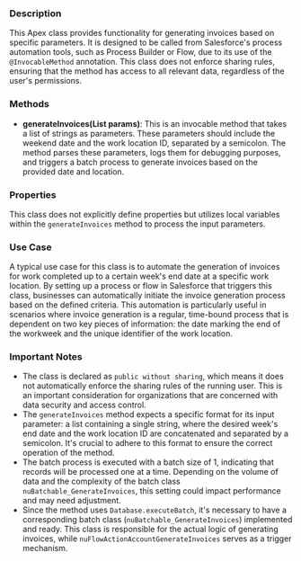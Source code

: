 ### Description
This Apex class provides functionality for generating invoices based on specific parameters. It is designed to be called from Salesforce's process automation tools, such as Process Builder or Flow, due to its use of the `@InvocableMethod` annotation. This class does not enforce sharing rules, ensuring that the method has access to all relevant data, regardless of the user's permissions.

### Methods
- **generateInvoices(List<String> params)**: This is an invocable method that takes a list of strings as parameters. These parameters should include the weekend date and the work location ID, separated by a semicolon. The method parses these parameters, logs them for debugging purposes, and triggers a batch process to generate invoices based on the provided date and location.

### Properties
This class does not explicitly define properties but utilizes local variables within the `generateInvoices` method to process the input parameters.

### Use Case
A typical use case for this class is to automate the generation of invoices for work completed up to a certain week's end date at a specific work location. By setting up a process or flow in Salesforce that triggers this class, businesses can automatically initiate the invoice generation process based on the defined criteria. This automation is particularly useful in scenarios where invoice generation is a regular, time-bound process that is dependent on two key pieces of information: the date marking the end of the workweek and the unique identifier of the work location.

### Important Notes
- The class is declared as `public without sharing`, which means it does not automatically enforce the sharing rules of the running user. This is an important consideration for organizations that are concerned with data security and access control. 
- The `generateInvoices` method expects a specific format for its input parameter: a list containing a single string, where the desired week's end date and the work location ID are concatenated and separated by a semicolon. It's crucial to adhere to this format to ensure the correct operation of the method.
- The batch process is executed with a batch size of 1, indicating that records will be processed one at a time. Depending on the volume of data and the complexity of the batch class `nuBatchable_GenerateInvoices`, this setting could impact performance and may need adjustment.
- Since the method uses `Database.executeBatch`, it's necessary to have a corresponding batch class (`nuBatchable_GenerateInvoices`) implemented and ready. This class is responsible for the actual logic of generating invoices, while `nuFlowActionAccountGenerateInvoices` serves as a trigger mechanism.
